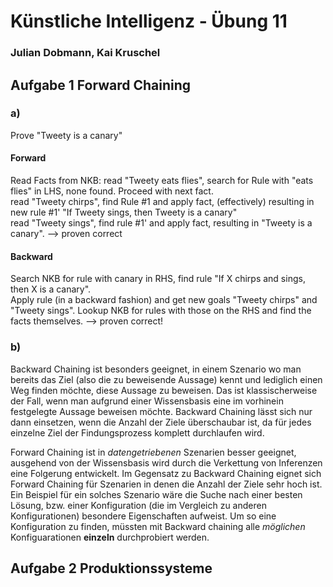 # Künstliche Intelligenz - Übung 11
### Julian Dobmann, Kai Kruschel

## Aufgabe 1 Forward Chaining
### a)
Prove "Tweety is a canary"
#### Forward
Read Facts from NKB:
read "Tweety eats flies", search for Rule with "eats flies" in LHS, none found. Proceed with next fact.  
read "Tweety chirps", find Rule #1 and apply fact, (effectively) resulting in new rule #1' "If Tweety sings, then Tweety is a canary"  
read "Tweety sings", find rule #1' and apply fact, resulting in "Tweety is a canary". --> proven correct

#### Backward
Search NKB for rule with canary in RHS, find rule "If X chirps and sings, then X is a canary".  
Apply rule (in a backward fashion) and get new goals "Tweety chirps" and "Tweety sings". Lookup NKB for rules with those on the RHS and find the facts themselves. --> proven correct! 

### b)
Backward Chaining ist besonders geeignet, in einem Szenario wo man bereits das Ziel (also die zu beweisende Aussage) kennt und lediglich einen Weg finden möchte, diese Aussage zu beweisen. Das ist klassischerweise der Fall, wenn man aufgrund einer Wissensbasis eine im vorhinein festgelegte Aussage beweisen möchte. Backward Chaining lässt sich nur dann einsetzen, wenn die Anzahl der Ziele überschaubar ist, da für jedes einzelne Ziel der Findungsprozess komplett durchlaufen wird.

Forward Chaining ist in *datengetriebenen* Szenarien besser geeignet, ausgehend von der Wissensbasis wird durch die Verkettung von Inferenzen eine Folgerung entwickelt. Im Gegensatz zu Backward Chaining eignet sich Forward Chaining für Szenarien in denen die Anzahl der Ziele sehr hoch ist.
Ein Beispiel für ein solches Szenario wäre die Suche nach einer besten Lösung, bzw. einer Konfiguration (die im Vergleich zu anderen Konfigurationen) besondere Eigenschaften aufweist. Um so eine Konfiguration zu finden, müssten mit Backward chaining alle *möglichen* Konfiguarationen **einzeln** durchprobiert werden.

## Aufgabe 2 Produktionssysteme	

